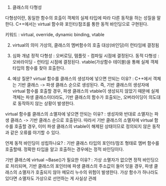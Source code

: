 1. 클래스의 다형성

다형성이란, 동일한 함수의 호출이 객체의 실제 타입에 따라 다른 동작을 하는 성질을 말한다.
C++에서는 virtual 함수와 포인터/참조를 통한 동적 바인딩으로 구현된다.

키워드 : virtual, override, dynamic binding, vtable

2. virtual의 의미 
가상의, 클래스의 멤버함수의 호출 대상(바인딩)이 런타임에 결정됨

3. 심화 개념
정적 다형성 : 오버로딩, 템플릿 - 컴파일 시점에 결정된다.
동적 다형성 : 오바라이딩 - 런타임 시점에 결정된다.
vtable(가상함수 테이블)을 통해 실제 객체 타입의 함수를 찾아 호출한다.

4. 예상 질문?
virtual 함수를 클래스의 생성자에 넣으면 안되는 이유?
: C++에서 객체는 기반 클래스 -> 파생 클래스 순으로 생성된다. 즉, 기반 클래스의 생성자에 virtual 함수를 호출할 경우, 파생 클래스의 vtable이 생성되지 않았기 때문에
실제 객체는 파생 클래스이더라도, 기반 클래스의 함수가 호출되는, 오버라이딩이 의도대로 동작하지 않는 상황이 발생한다.

virtual 함수를 클래스의 소멸자에 넣으면 안되는 이유?
: 생성자와 반대로 소멸자는 파생 클래스 -> 기반 클래스 순으로 호출된다. 따라서 기반 클래스의 소멸자에 virtual 함수를 호출할 경우, 이미 파생 클래스의 vtable이 해제된 상태이므로 정의되지 않은 동작과 같은 오류를 야기할 수 있다.

언제 동적 바인딩이 성립하나요?
: 기반 클래스 타입의 포인터/참조 형태로 멤버 함수를 호출할때. 정확한 타입을 알고 호출하는 경우에는 정적 바인딩이다.

기반 클래스에 virtual ~Base()가 필요한 이유?
: 가상 소멸자가 없으면 정적 바인딩으로 처리되며, 기반 클래스의 포인터에 파생 클래스의 주소값이 들어 잇을 경우, 파생 클래스의 소멸자가 호출되지 않아 메모리 누수의 위험이 발생한다. 가상 함수가 하나라도 있다면 소멸자도 가상으로 선언하는 게 사실상 관례